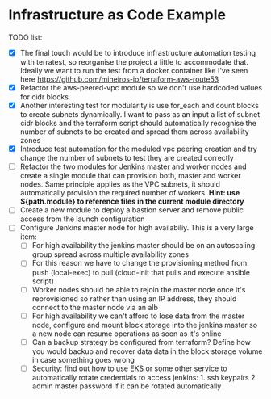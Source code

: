# Infrastructure as Code Example

TODO list:
- [x] The final touch would be to introduce infrastructure automation testing with terratest, so reorganise the project a little to accommodate that. Ideally we want to run the test from a docker container like I've seen here https://github.com/mineiros-io/terraform-aws-route53
- [x] Refactor the aws-peered-vpc module so we don't use hardcoded values for cidr blocks.
- [x] Another interesting test for modularity is use for_each and count blocks to create subnets dynamically. I want to pass as an input a list of subnet cidr blocks and the terraform script should automatically recognise the number of subnets to be created and spread them across availability zones
- [x] Introduce test automation for the moduled vpc peering creation and try change the number of subnets to test they are created correctly
- [ ] Refactor the two modules for Jenkins master and worker nodes and create a single module that can provision both, master and worker nodes. Same principle applies as the VPC subnets, it should automatically provision the required number of workers. **Hint: use ${path.module} to reference files in the current module directory**
- [ ] Create a new module to deploy a bastion server and remove public access from the launch configuration
- [ ] Configure Jenkins master node for high availabiliy. This is a very large item:
  - [ ] For high availability the jenkins master should be on an autoscaling group spread across multiple availability zones
  - [ ] For this reason we have to change the provisioning method from push (local-exec) to pull (cloud-init that pulls and execute ansible script)
  - [ ] Worker nodes should be able to rejoin the master node once it's reprovisioned so rather than using an IP address, they should connect to the master node via an alb
  - [ ] For high availability we can't afford to lose data from the master node, configure and mount block storage into the jenkins master so a new node can resume operations as soon as it's online
  - [ ] Can a backup strategy be configured from terraform? Define how you would backup and recover data data in the block storage volume in case something goes wrong
  - [ ] Security: find out how to use EKS or some other service to automatically rotate credentials to access jenkins: 1. ssh keypairs 2. admin master password if it can be rotated automatically